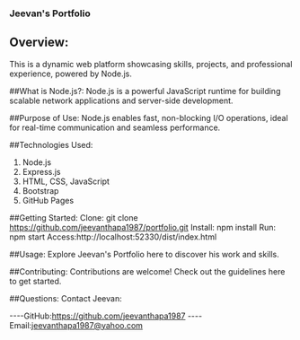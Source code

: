 ###   Jeevan's Portfolio   ###

## Overview:
This is a dynamic web platform showcasing skills, projects, and professional experience, powered by Node.js.

##What is Node.js?:
Node.js is a powerful JavaScript runtime for building scalable network applications and server-side development.

##Purpose of Use:
Node.js enables fast, non-blocking I/O operations, ideal for real-time communication and seamless performance.

##Technologies Used:
1) Node.js
2) Express.js
3) HTML, CSS, JavaScript
4) Bootstrap
5) GitHub Pages

##Getting Started:
Clone: git clone https://github.com/jeevanthapa1987/portfolio.git
Install: npm install
Run: npm start
Access:http://localhost:52330/dist/index.html

##Usage:
Explore Jeevan's Portfolio here to discover his work and skills.

##Contributing:
Contributions are welcome! Check out the guidelines here to get started.

##Questions:
Contact Jeevan:

----GitHub:https://github.com/jeevanthapa1987
----Email:jeevanthapa1987@yahoo.com
